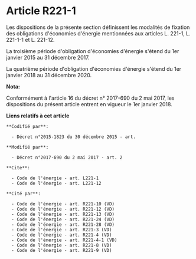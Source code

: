 # Article R221-1

Les dispositions de la présente section définissent les modalités de fixation des obligations d'économies d'énergie
mentionnées aux articles L. 221-1, L. 221-1-1 et L. 221-12.

La troisième période d'obligation d'économies d'énergie s'étend du 1er janvier 2015 au 31 décembre 2017.

La quatrième période d'obligation d'économies d'énergie s'étend du 1er janvier 2018 au 31 décembre 2020.

**Nota:**

Conformément à l'article 16 du décret n° 2017-690 du 2 mai 2017, les dispositions du présent article entrent en vigueur le
1er janvier 2018.

**Liens relatifs à cet article**

	**Codifié par**:

	  - Décret n°2015-1823 du 30 décembre 2015 - art.

	**Modifié par**:

	  - Décret n°2017-690 du 2 mai 2017 - art. 2

	**Cite**:

	  - Code de l'énergie - art. L221-1
	  - Code de l'énergie - art. L221-12

	**Cité par**:

	  - Code de l'énergie - art. R221-10 (VD)
	  - Code de l'énergie - art. R221-12 (VD)
	  - Code de l'énergie - art. R221-13 (VD)
	  - Code de l'énergie - art. R221-24 (VD)
	  - Code de l'énergie - art. R221-28 (VD)
	  - Code de l'énergie - art. R221-3 (VD)
	  - Code de l'énergie - art. R221-4 (VD)
	  - Code de l'énergie - art. R221-4-1 (VD)
	  - Code de l'énergie - art. R221-8 (VD)
	  - Code de l'énergie - art. R221-9 (VD)
